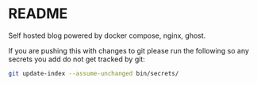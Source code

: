 # README
Self hosted blog powered by docker compose, nginx, ghost.

If you are pushing this with changes to git please run the following so any secrets you add do not get tracked by git:
```bash
git update-index --assume-unchanged bin/secrets/
```
